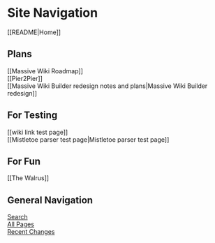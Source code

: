 # Site Navigation

[[README|Home]]  

## Plans

[[Massive Wiki Roadmap]]  
[[Pier2Pier]]  
[[Massive Wiki Builder redesign notes and plans|Massive Wiki Builder redesign]]     

## For Testing

[[wiki link test page]]  
[[Mistletoe parser test page|Mistletoe parser test page]]  

## For Fun

[[The Walrus]]

## General Navigation

[Search](/search.html)  
[All Pages](/all-pages.html)  
[Recent Changes](/recent-pages.html)
